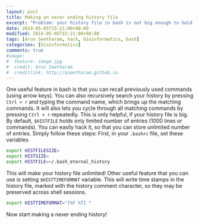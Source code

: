 ```yaml
---
layout: post
title: Making an never ending history file
excerpt: "Problem: your history file in bash is not big enough to hold every single command you type"
date: 2014-05-05T15:21:00+00:00
modified: 2014-05-05T15:21:00+00:00
tags: [Arun Seetharam, hack, bioinformatics, bash]
categories: [bioinformatics]
comments: true
#image:
#  feature: image.jpg
#  credit: Arun Seetharam
#  creditlink: http://aseetharam.github.io
---
```


One useful feature in bash is that you can recall previously used commands (using arrow keys). You can also recursively search your history by pressing `Ctrl + r` and typing the command name, which brings up the matching commands. It will also lets you cycle through all matching commands by pressing `Ctrl + r` repeatedly. This is only helpful, if your history file is big. By default, `$HISTFILE` holds only limited number of entries (1000 lines or commands). You can easily hack it, so that you can store unlimited number of entries. Simply follow these steps:
First, in your `.bashrc` file, set these variables

```bash
export HISTFILESIZE=
export HISTSIZE=
export HISTFILE=~/.bash_eternal_history
```

This will make your history file unlimited! Other useful feature that you can use is setting `$HISTTIMEFORMAT` variable. This will write time stamps in the history file, marked with the history comment character, so they may be preserved across shell sessions.

```bash
export HISTTIMEFORMAT="[%F %T] "
```

Now start making a never ending history!

